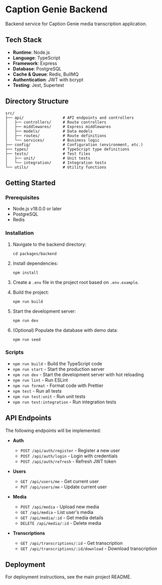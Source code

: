 # Caption Genie Backend

Backend service for Caption Genie media transcription application.

## Tech Stack

- **Runtime**: Node.js
- **Language**: TypeScript
- **Framework**: Express
- **Database**: PostgreSQL
- **Cache & Queue**: Redis, BullMQ
- **Authentication**: JWT with bcrypt
- **Testing**: Jest, Supertest

## Directory Structure

```
src/
├── api/                 # API endpoints and controllers
│   ├── controllers/     # Route controllers
│   ├── middlewares/     # Express middlewares
│   ├── models/          # Data models
│   ├── routes/          # Route definitions
│   └── services/        # Business logic
├── config/              # Configuration (environment, etc.)
├── types/               # TypeScript type definitions
├── tests/               # Test files
│   ├── unit/            # Unit tests
│   └── integration/     # Integration tests
└── utils/               # Utility functions
```

## Getting Started

### Prerequisites

- Node.js v18.0.0 or later
- PostgreSQL
- Redis

### Installation

1. Navigate to the backend directory:
   ```
   cd packages/backend
   ```

2. Install dependencies:
   ```
   npm install
   ```

3. Create a `.env` file in the project root based on `.env.example`.

4. Build the project:
   ```
   npm run build
   ```

5. Start the development server:
   ```
   npm run dev
   ```

6. (Optional) Populate the database with demo data:
   ```
   npm run seed
   ```

### Scripts

- `npm run build` - Build the TypeScript code
- `npm run start` - Start the production server
- `npm run dev` - Start the development server with hot reloading
- `npm run lint` - Run ESLint
- `npm run format` - Format code with Prettier
- `npm test` - Run all tests
- `npm run test:unit` - Run unit tests
- `npm run test:integration` - Run integration tests

## API Endpoints

The following endpoints will be implemented:

- **Auth**
  - `POST /api/auth/register` - Register a new user
  - `POST /api/auth/login` - Login with credentials
  - `POST /api/auth/refresh` - Refresh JWT token

- **Users**
  - `GET /api/users/me` - Get current user
  - `PUT /api/users/me` - Update current user

- **Media**
  - `POST /api/media` - Upload new media
  - `GET /api/media` - List user's media
  - `GET /api/media/:id` - Get media details
  - `DELETE /api/media/:id` - Delete media

- **Transcriptions**
  - `GET /api/transcriptions/:id` - Get transcription
  - `GET /api/transcriptions/:id/download` - Download transcription

## Deployment

For deployment instructions, see the main project README. 